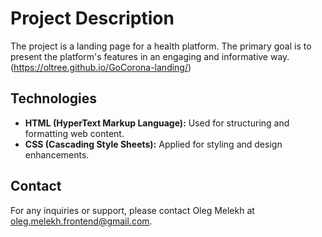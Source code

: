 # Project Description

The project is a landing page for a health platform. The primary goal is to present the platform's features in an engaging and informative way.(https://oltree.github.io/GoCorona-landing/)

## Technologies

- **HTML (HyperText Markup Language):** Used for structuring and formatting web content.
- **CSS (Cascading Style Sheets):** Applied for styling and design enhancements.

## Contact

For any inquiries or support, please contact Oleg Melekh at oleg.melekh.frontend@gmail.com.
